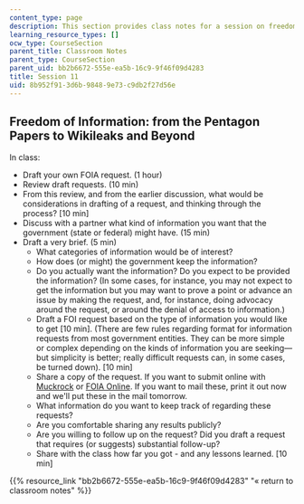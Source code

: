 ```yaml
---
content_type: page
description: This section provides class notes for a session on freedom of information.
learning_resource_types: []
ocw_type: CourseSection
parent_title: Classroom Notes
parent_type: CourseSection
parent_uid: bb2b6672-555e-ea5b-16c9-9f46f09d4283
title: Session 11
uid: 8b952f91-3d6b-9848-9e73-c9db2f27d56e
---
```


Freedom of Information: from the Pentagon Papers to Wikileaks and Beyond
------------------------------------------------------------------------

In class:

*   Draft your own FOIA request. (1 hour)
*   Review draft requests. (10 min)
*   From this review, and from the earlier discussion, what would be considerations in drafting of a request, and thinking through the process? \[10 min\]
*   Discuss with a partner what kind of information you want that the government (state or federal) might have. (15 min)
*   Draft a very brief. (5 min)
    *   What categories of information would be of interest?
    *   How does (or might) the government keep the information?
    *   Do you actually want the information? Do you expect to be provided the information? (In some cases, for instance, you may not expect to get the information but you may want to prove a point or advance an issue by making the request, and, for instance, doing advocacy around the request, or around the denial of access to information.)
    *   Draft a FOI request based on the type of information you would like to get \[10 min\]. (There are few rules regarding format for information requests from most government entities. They can be more simple or complex depending on the kinds of information you are seeking—but simplicity is better; really difficult requests can, in some cases, be turned down). \[10 min\]
    *   Share a copy of the request. If you want to submit online with [Muckrock](http://www.muckrock.com/) or [FOIA Online](https://foiaonline.gov/foiaonline/action/public/home). If you want to mail these, print it out now and we'll put these in the mail tomorrow.
    *   What information do you want to keep track of regarding these requests?
    *   Are you comfortable sharing any results publicly?
    *   Are you willing to follow up on the request? Did you draft a request that requires (or suggests) substantial follow-up?
    *   Share with the class how far you got - and any lessons learned. \[10 min\]

{{% resource_link "bb2b6672-555e-ea5b-16c9-9f46f09d4283" "« return to classroom notes" %}}